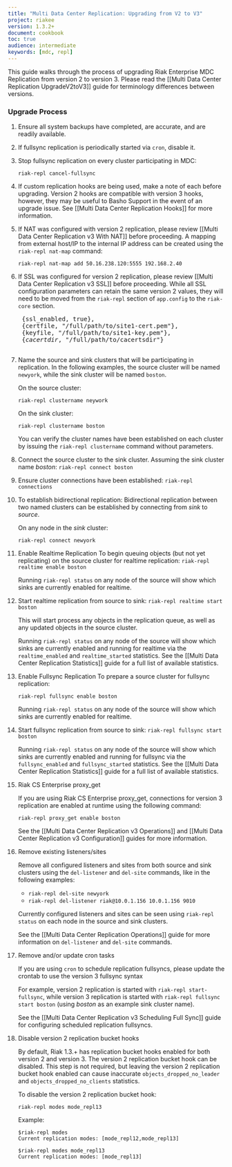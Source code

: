 ```yaml
---
title: "Multi Data Center Replication: Upgrading from V2 to V3"
project: riakee
version: 1.3.2+
document: cookbook
toc: true
audience: intermediate
keywords: [mdc, repl]
---
```


This guide walks through the process of upgrading Riak Enterprise MDC Replication from version 2 to version 3. Please read the [[Multi Data Center Replication UpgradeV2toV3]] guide for terminology differences between versions.

### Upgrade Process

1. Ensure all system backups have completed, are accurate, and are readily available.
2. If fullsync replication is periodically started via `cron`, disable it.
3. Stop fullsync replication on every cluster participating in MDC:

	`riak-repl cancel-fullsync`
4. If custom replication hooks are being used, make a note of each before upgrading. Version 2 hooks are compatible with version 3 hooks, however, they may be useful to Basho Support in the event of an upgrade issue. See [[Multi Data Center Replication Hooks]] for more information.
5. If NAT was configured with version 2 replication, please review [[Multi Data Center Replication v3 With NAT]] before proceeding. A mapping from external host/IP to the internal IP address can be created using the `riak-repl nat-map` command:

	`riak-repl nat-map add 50.16.238.120:5555 192.168.2.40`

6. If SSL was configured for version 2 replication, please review [[Multi Data Center Replication v3 SSL]] before proceeding. While all SSL configuration parameters can retain the same version 2 values, they will need to be moved from the `riak-repl` section of `app.config` to the `riak-core` section.
	<pre>
	{ssl_enabled, true},
	{certfile, "/full/path/to/site1-cert.pem"},
	{keyfile, "/full/path/to/site1-key.pem"},
	{<i>cacertdir</i>, "/full/path/to/cacertsdir"}
	</pre>
7. Name the source and sink clusters that will be participating in replication. In the following examples, the source cluster will be named `newyork`, while the sink cluster will be named `boston`.
	
	On the source cluster:
	
	`riak-repl clustername neywork`
	
	On the sink cluster:
	
	`riak-repl clustername boston`

	You can verify the cluster names have been established on each cluster by issuing the `riak-repl clustername` command without parameters.

8. Connect the source cluster to the sink cluster. Assuming the sink cluster name *boston*:
  `riak-repl connect boston`

9. Ensure cluster connections have been established:
`riak-repl connections`

10. To establish bidirectional replication: 
	Bidirectional replication between two named clusters can be established by connecting from *sink* to *source*.

	On any node in the *sink* cluster:

	`riak-repl connect newyork`

11. Enable Realtime Replication
	To begin queuing objects (but not yet replicating) on the source cluster for realtime replication:
	`riak-repl realtime enable boston`

	Running `riak-repl status` on any node of the source will show which sinks are currently enabled for realtime.

12. Start realtime replication from source to sink:
`riak-repl realtime start boston`

	This will start process any objects in the replication queue, as well as any updated objects in the source cluster.

	Running `riak-repl status` on any node of the source will show which sinks are currently enabled and running for realtime via the `realtime_enabled` and `realtime_started` statistics. See the [[Multi Data Center Replication Statistics]] guide for a full list of available statistics. 

13. Enable Fullsync Replication
	To prepare a source cluster for fullsync replication:
	
	`riak-repl fullsync enable boston`

	Running `riak-repl status` on any node of the source will show which sinks are currently enabled for realtime.

14. Start fullsync replication from source to sink:
	`riak-repl fullsync start boston`

	Running `riak-repl status` on any node of the source will show which sinks are currently enabled and running for fullsync via the `fullsync_enabled` and `fullsync_started` statistics. See the [[Multi Data Center Replication Statistics]] guide for a full list of available statistics. 

15. Riak CS Enterprise proxy_get 

	If you are using Riak CS Enterprise proxy_get, connections for version 3 replication are enabled at runtime using the following command:

	`riak-repl proxy_get enable boston`
	
	See the [[Multi Data Center Replication v3 Operations]] and [[Multi Data Center Replication v3 Configuration]] guides for more information.

16. Remove existing listeners/sites
  
    Remove all configured listeners and sites from both source and sink clusters using the `del-listener` and `del-site` commands, like in the following examples:

    <ul>
    <li><code>riak-repl del-site newyork</code></li>
    <li><code>riak-repl del-listener riak@10.0.1.156 10.0.1.156 9010</code></li>
    </ul>

    Currently configured listeners and sites can be seen using `riak-repl status` on each node in the source and sink clusters.

    See the [[Multi Data Center Replication Operations]] guide for more information on `del-listener` and `del-site` commands.

17. Remove and/or update cron tasks

	If you are using `cron` to schedule replication fullsyncs, please update the crontab to use the version 3 fullsync syntax

	For example, version 2 replication is started with `riak-repl start-fullsync`, while version 3 replication is started with `riak-repl fullsync start boston` (using *boston* as an example sink cluster name).

	See the [[Multi Data Center Replication v3 Scheduling Full Sync]] guide for configuring scheduled replication fullsyncs.

18. Disable version 2 replication bucket hooks

	By default, Riak 1.3.+ has replication bucket hooks enabled for both version 2 and version 3. The version 2 replication bucket hook can be disabled. This step is not required, but leaving the version 2 replication bucket hook enabled can cause inaccurate `objects_dropped_no_leader` and `objects_dropped_no_clients` statistics.

	To disable the version 2 replication bucket hook:

	`riak-repl modes mode_repl13`

	Example:

    ```
    $riak-repl modes
    Current replication modes: [mode_repl12,mode_repl13]

    $riak-repl modes mode_repl13
    Current replication modes: [mode_repl13]
    ```

